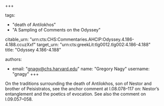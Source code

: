 +++

tags:
- "death of Antilokhos"
- "A Sampling of Comments on the Odyssey"

citable_urn: "urn:cts:CHS:Commentaries.AHCIP:Odyssey.4.186-4.188.ccuzXxf"
target_urn: "urn:cts:greekLit:tlg0012.tlg002:4.186-4.188"
title: "Odyssey 4.186-4.188"

authors:
- email: "gnagy@chs.harvard.edu"
  name: "Gregory Nagy"
  username: "gnagy"
+++

<p>On the traditions surrounding the death of Antilokhos, son of Nestor and brother of Peisistratos, see the anchor comment at Ι.08.078–117 on: Nestor’s entanglement and the poetics of evocation. See also the comment on I.09.057–058. </p>